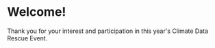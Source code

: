 # Welcome! 
Thank you for your interest and participation in this year's Climate Data Rescue Event. 
